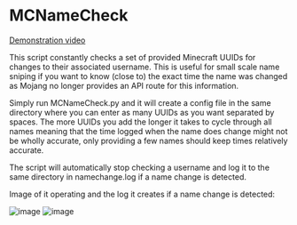 # MCNameCheck
[Demonstration video](https://www.youtube.com/watch?v=f99nugP4pf8)

This script constantly checks a set of provided Minecraft UUIDs for changes to their associated username. This is useful for small scale name sniping if you want to know (close to) the exact time the name was changed as Mojang no longer provides an API route for this information.

Simply run MCNameCheck.py and it will create a config file in the same directory where you can enter as many UUIDs as you want separated by spaces. The more UUIDs you add the longer it takes to cycle through all names meaning that the time logged when the name does change might not be wholly accurate, only providing a few names should keep times relatively accurate.

The script will automatically stop checking a username and log it to the same directory in namechange.log if a name change is detected.

Image of it operating and the log it creates if a name change is detected:

![image](https://user-images.githubusercontent.com/49851457/208677880-212abd11-2117-4521-845d-fc826641ded7.png)
![image](https://user-images.githubusercontent.com/49851457/208664961-04ac308b-93ae-42cf-bc1b-82f4d15db67b.png)
